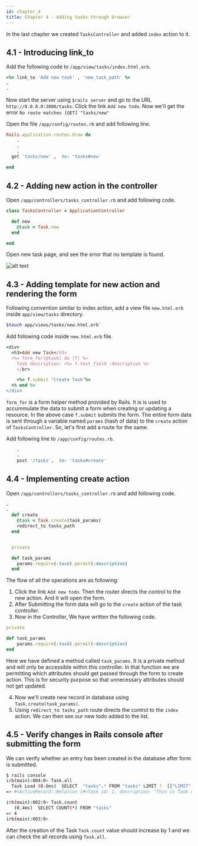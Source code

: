 ```yaml
---
id: chapter_4
title: Chapter 4 - Adding tasks through browser
---
```


In the last chapter we created `TasksController` and added `index` action to it.

## 4.1 - Introducing link_to

Add the following code to `/app/view/tasks/index.html.erb`.

```ruby
<%= link_to 'Add new task' , 'new_task_path' %>
.
.
```

Now start the server using `$rails server` and go to the URL `http://0.0.0.0:3000/tasks`.
Click the link `Add new todo`.
Now we'll get the error `No route matches [GET] "tasks/new"`

Open the file `/app/config/routes.rb` and add following line.

```ruby
Rails.application.routes.draw do
    .
    .
    .
  get 'tasks/new' ,  to: 'tasks#new'

end

```

## 4.2 - Adding new action in the controller

Open `/app/controllers/tasks_controller.rb`
and add following code.

```ruby
class TasksController < ApplicationController

  def new
    @task = Task.new
  end

end
```

Open new task page, and see the error that no template is found.

![alt text](./../img/templateNewMissingError.png)


## 4.3 - Adding template for new action and rendering the form

Following convention similar to index action,
add a view file `new.html.erb` inside `app/view/tasks` directory.

```bash
$touch app/views/tasks/new.html.erb`
```

Add following code inside `new.html.erb` file.

```ruby
<div>
  <h3>Add new Task</h3>
  <%= form_for(@task) do |f| %>
    Task description: <%= f.text_field :description %>
    </br>

    <%= f.submit "Create Task"%>
  <% end %>
</div>
```

`form_for` is a form helper method provided by Rails.
It is is used to accummulate the data to submit a form
when creating or updating a resource.
In the above case `f.submit` submits the form.
The entire form data is sent through
a variable named `params` (hash of data) to the `create` action of `TasksController`.
So, let's first add a route for the same.

Add following line to `/app/config/routes.rb`.

```ruby
    .
    .
    post '/tasks',  to: 'tasks#create'

```


## 4.4 - Implementing create action

Open `/app/controllers/tasks_controller.rb` and
add following code.

```ruby
.
.
  def create
    @task = Task.create(task_params)
    redirect_to tasks_path
  end


  private

  def task_params
    params.require(:task).permit(:description)
  end

```
The flow of all the operations are as following:

1) Click the link `Add new todo`. Then the router directs the control to the new action. And It will open the form.
2) After Submitting the form data will go to the `create` action of the task controller.
3) Now in the Controller, We have written the following code.

```ruby
private

def task_params
    params.require(:task).permit(:description)
end
```

Here we have defined a method called `task_params`.
It is a private method and will only be accessible within this controller.
In that function we are permitting which attributes should get passed through the form to create action.
This is for security purpose so that unnecessary attributes should not get updated.

4) Now we'll create new record in database using `Task.create(task_params)`.
5) Using `redirect_to tasks_path` route directs the control to the `index` action.
We can then see our new todo added to the list.

## 4.5 - Verify changes in Rails console after submitting the form

We can verify whether an entry has been created in the database after form is submitted.

```bash
$ rails console
irb(main):004:0> Task.all
  Task Load (0.6ms)  SELECT  "tasks".* FROM "tasks" LIMIT ?  [["LIMIT", 11]]
=> #<ActiveRecord::Relation [#<Task id: 1, description: "This is Task no. 1", created_at: "2019-02-05 10:10:08", updated_at: "2019-02-05 10:10:08">, #<Task id: 2, description: "This is Task no. 2", created_at: "2019-02-05 10:10:16", updated_at: "2019-02-05 10:10:16">, #<Task id: 3, description: "This is Task no. 3", created_at: "2019-02-05 10:10:19", updated_at: "2019-02-05 10:10:19">, #<Task id: 4, description: "This is task no. 4", created_at: "2019-02-05 11:36:57", updated_at: "2019-02-05 11:36:57">]>

irb(main):002:0> Task.count
   (0.4ms)  SELECT COUNT(*) FROM "tasks"
=> 4
irb(main):003:0>

```

After the creation of the Task `Task.count` value should increase by 1 and we can check the all records using `Task.all`.
